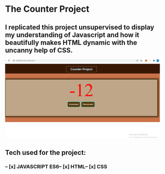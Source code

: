 # The Counter Project

## I replicated this project unsupervised to display my understanding of Javascript and how it beautifully makes HTML dynamic with the uncanny help of CSS.

![img](countphoto.png)

## Tech used for the project:

### – [x] JAVASCRIPT ES6– [x] HTML– [x] CSS
